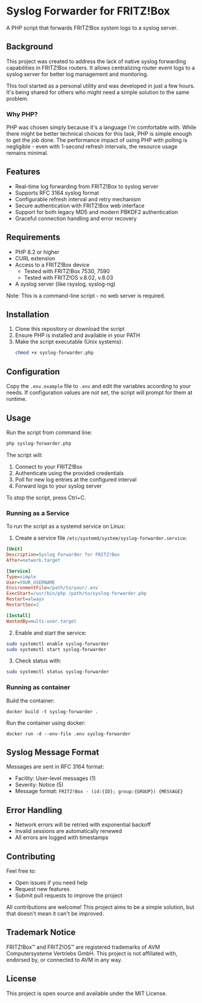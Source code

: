 # Syslog Forwarder for FRITZ!Box

A PHP script that forwards FRITZ!Box system logs to a syslog server.

## Background

This project was created to address the lack of native syslog forwarding capabilities in FRITZ!Box routers. It allows centralizing router event logs to a syslog server for better log management and monitoring.

This tool started as a personal utility and was developed in just a few hours. It's being shared for others who might need a simple solution to the same problem.

### Why PHP?

PHP was chosen simply because it's a language I'm comfortable with. While there might be better technical choices for this task, PHP is simple enough to get the job done. The performance impact of using PHP with polling is negligible - even with 1-second refresh intervals, the resource usage remains minimal.

## Features

- Real-time log forwarding from FRITZ!Box to syslog server
- Supports RFC 3164 syslog format
- Configurable refresh interval and retry mechanism
- Secure authentication with FRITZ!Box web interface
- Support for both legacy MD5 and modern PBKDF2 authentication
- Graceful connection handling and error recovery

## Requirements

- PHP 8.2 or higher
- CURL extension
- Access to a FRITZ!Box device
  - Tested with FRITZ!Box 7530, 7590
  - Tested with FRITZ!OS v.8.02, v.8.03
- A syslog server (like rsyslog, syslog-ng)

Note: This is a command-line script - no web server is required.

## Installation

1. Clone this repository or download the script
2. Ensure PHP is installed and available in your PATH
3. Make the script executable (Unix systems):
   ```bash
   chmod +x syslog-forwarder.php
   ```

## Configuration

Copy the `.env.example` file to `.env` and edit the variables according to your needs.
If configuration values are not set, the script will prompt for them at runtime.

## Usage

Run the script from command line:

```bash
php syslog-forwarder.php
```

The script will:
1. Connect to your FRITZ!Box
2. Authenticate using the provided credentials
3. Poll for new log entries at the configured interval
4. Forward logs to your syslog server

To stop the script, press Ctrl+C.

### Running as a Service

To run the script as a systemd service on Linux:

1. Create a service file `/etc/systemd/system/syslog-forwarder.service`:
```ini
[Unit]
Description=Syslog Forwarder for FRITZ!Box
After=network.target

[Service]
Type=simple
User=YOUR_USERNAME
EnvironmentFile=/path/to/your/.env
ExecStart=/usr/bin/php /path/to/syslog-forwarder.php
Restart=always
RestartSec=3

[Install]
WantedBy=multi-user.target
```

2. Enable and start the service:
```bash
sudo systemctl enable syslog-forwarder
sudo systemctl start syslog-forwarder
```

3. Check status with:
```bash
sudo systemctl status syslog-forwarder
```

### Running as container

Build the container:
```
docker build -t syslog-forwarder .
```

Run the container using docker:
```
docker run -d --env-file .env syslog-forwarder
```

## Syslog Message Format

Messages are sent in RFC 3164 format:
- Facility: User-level messages (1)
- Severity: Notice (5)
- Message format: `FRITZ!Box - (id:{ID}; group:{GROUP}) {MESSAGE}`

## Error Handling

- Network errors will be retried with exponential backoff
- Invalid sessions are automatically renewed
- All errors are logged with timestamps

## Contributing

Feel free to:
- Open issues if you need help
- Request new features
- Submit pull requests to improve the project

All contributions are welcome! This project aims to be a simple solution, but that doesn't mean it can't be improved.

## Trademark Notice

FRITZ!Box™ and FRITZ!OS™ are registered trademarks of AVM Computersysteme Vertriebs GmbH. This project is not affiliated with, endorsed by, or connected to AVM in any way.

## License

This project is open source and available under the MIT License.
